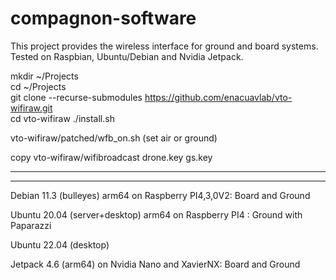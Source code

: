 # compagnon-software

This project provides the wireless interface for ground and board systems.  
Tested on Raspbian, Ubuntu/Debian and Nvidia Jetpack.  

mkdir ~/Projects  
cd ~/Projects  
git clone --recurse-submodules https://github.com/enacuavlab/vto-wifiraw.git  
cd vto-wifiraw
./install.sh  

vto-wifiraw/patched/wfb_on.sh (set air or ground)  

copy vto-wifiraw/wifibroadcast drone.key gs.key  

---------------------------------------------------------------------------------
---------------------------------------------------------------------------------
Debian 11.3 (bulleyes) arm64 on Raspberry PI4,3,0V2: Board and Ground
 
Ubuntu 20.04 (server+desktop) arm64 on Raspberry PI4 : Ground with Paparazzi 

Ubuntu 22.04 (desktop)

Jetpack 4.6 (arm64) on Nvidia Nano and XavierNX:  Board and Ground
